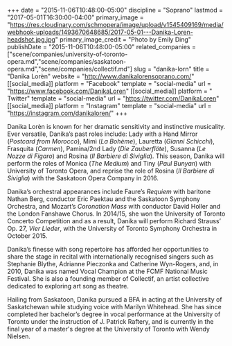 +++
date = "2015-11-06T10:48:00-05:00"
discipline = "Soprano"
lastmod = "2017-05-01T16:30:00-04:00"
primary_image = "https://res.cloudinary.com/schmopera/image/upload/v1545409169/media/webhook-uploads/1493670648685/2017-05-01---Danika-Loren-headshot.jpg.jpg"
primary_image_credit = "Photo by Emily Ding"
publishDate = "2015-11-06T10:48:00-05:00"
related_companies = ["scene/companies/university-of-toronto-opera.md","scene/companies/saskatoon-opera.md","scene/companies/collectif.md"]
slug = "danika-lorn"
title = "Danika Lorèn"
website = "http://www.danikalorensoprano.com/"
[[social_media]]
platform = "Facebook"
template = "social-media"
url = "https://www.facebook.com/DanikaLoren"
[[social_media]]
platform = " Twitter"
template = "social-media"
url = "https://twitter.com/DanikaLoren"
[[social_media]]
platform = "Instagram"
template = "social-media"
url = "https://instagram.com/danikaloren/"
+++

Danika Lorèn is known for her dramatic sensitivity and instinctive musicality. Ever versatile, Danika’s past roles include: Lady with a Hand Mirror (*Postcard from Morocco*), Mimì (*La Bohème*), Lauretta (*Gianni Schicchi*), Frasquita (*Carmen*), Pamina/2nd Lady (*Die Zauberflöte*), Susanna (*Le Nozze di Figaro*) and Rosina (*Il Barbiere di Siviglia*). This season, Danika will perform the roles of Monica (*The Medium*) and Tiny (*Paul Bunyan*) with University of Toronto Opera, and reprise the role of Rosina (*Il Barbiere di Siviglia*) with the Saskatoon Opera Company in 2016.

Danika’s orchestral appearances include Faure’s *Requiem* with baritone Nathan Berg, conductor Eric Paektau and the Saskatoon Symphony Orchestra, and Mozart’s *Coronation Mass* with conductor David Holler and the London Fanshawe Chorus. In 2014/15, she won the University of Toronto Concerto Competition and as a result, Danika will perform Richard Strauss’ Op. 27, *Vier Lieder*, with the University of Toronto Symphony Orchestra in October 2015.

Danika’s finesse with song repertoire has afforded her opportunities to share the stage in recital with internationally recognised singers such as Stephanie Blythe, Adrianne Pieczonka and Catherine Wyn-Rogers, and, in 2010, Danika was named Vocal Champion at the FCMF National Music Festival. She is also a founding member of Collectìf, an artist collective dedicated to exploring art song as theatre.

Hailing from Saskatoon, Danika pursued a BFA in acting at the University of Saskatchewan while studying voice with Marilyn Whitehead. She has since completed her bachelor’s degree in vocal performance at the University of Toronto under the instruction of J. Patrick Raftery, and is currently in the final year of a master's degree at the University of Toronto with Wendy Nielsen.
